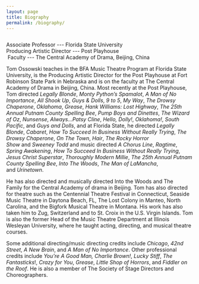 ```yaml
---
layout: page
title: Biography
permalink: /biography/
---
```


<img src="{{ site.baseurl }}/images/tom-headshot.jpg" class="bio-image" alt="">

Associate Professor --- Florida State University   
Producing Artistic Director --- Post Playhouse  
 Faculty --- The Central Academy of Drama, Beijing, China

Tom Ossowski teaches in the BFA Music Theatre Program at Florida State University, is the Producing Artistic Director for the Post Playhouse at Fort Robinson State Park in Nebraska and is on the faculty at The Central Academy of Drama in Beijing, China. Most recently at the Post Playhouse, Tom directed _Legally Blonde_, _Monty Python’s Spamalot_, _A Man of No Importance_, _All Shook Up_, _Guys & Dolls_, _9 to 5_, _My Way_, _The Drowsy Chaperone_, _Oklahoma_, _Grease_, _Hank Williams: Lost Highway_, _The 25th Annual Putnam County Spelling Bee_, _Pump Boys and Dinettes_, _The Wizard of Oz_, _Nunsense_, _Always...Patsy Cline_, _Hello, Dolly!_, _Oklahoma!_, _South Pacific_, and _Guys and Dolls_, and at Florida State, he directed _Legally Blonde_, _Cabaret_, _How To Succeed In Business Without Really Trying_, _The Drowsy Chaperone_, _On The Town_, _Hair_, _The Rocky Horror Show_ and _Sweeney Todd_ and music directed _A Chorus Line_, _Ragtime_, _Spring Awakening_, _How To Succeed In Business Without Really Trying_, _Jesus Christ Superstar_, _Thoroughly Modern Millie_, _The 25th Annual Putnam County Spelling Bee_, _Into The Woods_, _The Man of LaMancha_, and _Urinetown_.

He has also directed and musically directed Into the Woods and The Family for the Central Academy of drama in Beijing. Tom has also directed for theatre such as the Centennial Theatre Festival in Connecticut, Seaside Music Theatre in Daytona Beach, FL, The Lost Colony in Manteo, North Carolina, and the Bigfork Musical Theatre in Montana. His work has also taken him to Zug, Switzerland and to St. Croix in the U.S. Virgin Islands. Tom is also the former Head of the Music Theatre Department at Illinois Wesleyan University, where he taught acting, directing, and musical theatre courses.

Some additional directing/music directing credits include _Chicago_, _42nd Street_, _A New Brain_, and _A Man of No Importance_. Other professional credits include _You’re A Good Man, Charlie Brown!_, _Lucky Stiff_, _The Fantasticks_!, _Crazy for You_, _Grease_, _Little Shop of Horrors_, and _Fiddler on the Roof_. He is also a member of The Society of Stage Directors and Choreographers.
